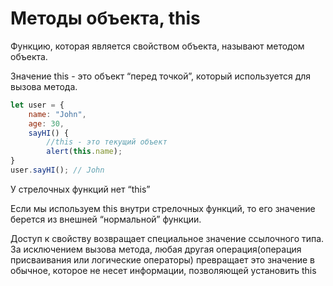 # Методы объекта, this

Функцию, которая является свойством объекта, называют методом объекта.

Значение this  - это объект “перед точкой”, который используется для вызова метода.

```jsx
let user = {
	name: "John",
	age: 30,
	sayHI() {
		//this - это текущий объект
		alert(this.name);
}
user.sayHI(); // John
```

У стрелочных функций нет “this”

Если мы используем this внутри стрелочных функций, то его значение берется из внешней “нормальной” функции.

Доступ к свойству возвращает специальное значение ссылочного типа. За исключением вызова метода, любая другая операция(операция присваивания или логические операторы) превращает это значение в обычное, которое не несет информации, позволяющей установить this